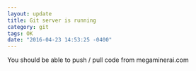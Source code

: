 ```yaml
---
layout: update
title: Git server is running
category: git
tags: OK
date: "2016-04-23 14:53:25 -0400"
---
```


You should be able to push / pull code from megaminerai.com
